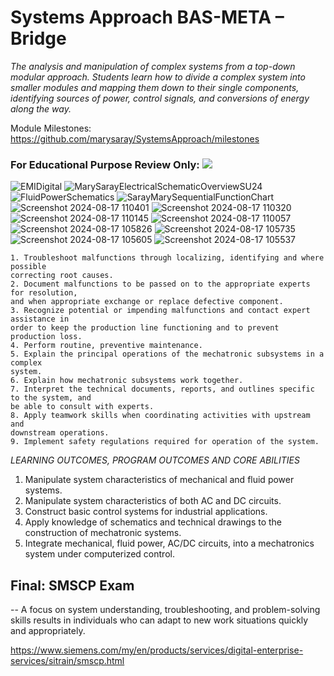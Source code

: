 # Systems Approach BAS-META – Bridge
*The analysis and manipulation of complex systems from a top-down modular approach. Students learn how to divide a complex system into smaller modules and mapping them down to their single components, identifying sources of power, control signals, and conversions of energy along the way.*

Module Milestones: https://github.com/marysaray/SystemsApproach/milestones 

### For Educational Purpose Review Only: [![](https://markdown-videos-api.jorgenkh.no/youtube/-rQw7O1KCZU)](https://youtu.be/-rQw7O1KCZU)
![EMIDigital](https://github.com/user-attachments/assets/977c50e2-c1ed-4ac1-bde9-ef6f02694619)
![MarySarayElectricalSchematicOverviewSU24](https://github.com/user-attachments/assets/1e98b561-e277-4dea-bd3c-c59d0812b573)
![FluidPowerSchematics](https://github.com/user-attachments/assets/ead4d888-f2ba-43eb-9547-0e7057f5b60a)
![SarayMarySequentialFunctionChart](https://github.com/user-attachments/assets/22471b6a-ecb8-4c63-b3c5-2aca3a26f472)
![Screenshot 2024-08-17 110401](https://github.com/user-attachments/assets/5a9438d5-cc5e-460e-8fd9-b3c21a59746e)
![Screenshot 2024-08-17 110320](https://github.com/user-attachments/assets/3f719749-881b-459c-b228-1404e1c15b4f)
![Screenshot 2024-08-17 110145](https://github.com/user-attachments/assets/6bac251c-48e8-4ea0-a82d-1d02eb142320)
![Screenshot 2024-08-17 110057](https://github.com/user-attachments/assets/6d25d004-2b6e-44c6-9fa3-586c274ec861)
![Screenshot 2024-08-17 105826](https://github.com/user-attachments/assets/63953d8d-008b-4de4-87c1-fde183c7b063)
![Screenshot 2024-08-17 105735](https://github.com/user-attachments/assets/4312c572-82fa-4e7e-882e-fc111ffd018a)
![Screenshot 2024-08-17 105605](https://github.com/user-attachments/assets/9b3235b8-3699-4fa0-9536-e85e24ab982a)
![Screenshot 2024-08-17 105537](https://github.com/user-attachments/assets/b7e1e80a-0acb-4470-8413-c3b78c1ca9f8)




```
1. Troubleshoot malfunctions through localizing, identifying and where possible
correcting root causes.
2. Document malfunctions to be passed on to the appropriate experts for resolution,
and when appropriate exchange or replace defective component.
3. Recognize potential or impending malfunctions and contact expert assistance in
order to keep the production line functioning and to prevent production loss.
4. Perform routine, preventive maintenance.
5. Explain the principal operations of the mechatronic subsystems in a complex
system.
6. Explain how mechatronic subsystems work together.
7. Interpret the technical documents, reports, and outlines specific to the system, and
be able to consult with experts.
8. Apply teamwork skills when coordinating activities with upstream and
downstream operations.
9. Implement safety regulations required for operation of the system.
```
*LEARNING OUTCOMES, PROGRAM OUTCOMES AND CORE ABILITIES*
1. Manipulate system characteristics of
mechanical and fluid power systems.
2. Manipulate system characteristics of both
AC and DC circuits.
3. Construct basic control systems for
industrial applications.
4. Apply knowledge of schematics and
technical drawings to the construction of
mechatronic systems.
5. Integrate mechanical, fluid power, AC/DC
circuits, into a mechatronics system under
computerized control.

## Final: SMSCP Exam

-- A focus on system understanding, troubleshooting, and problem-solving skills results in individuals who can adapt to new work situations quickly and appropriately.

https://www.siemens.com/my/en/products/services/digital-enterprise-services/sitrain/smscp.html

